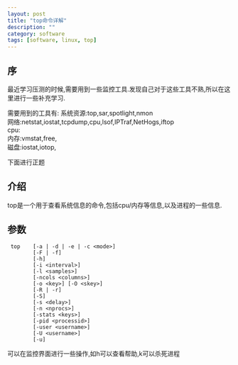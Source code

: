 ```yaml
---
layout: post
title: "top命令详解"
description: ""
category: software
tags: [software, linux, top]
---
```


## 序
最近学习压测的时候,需要用到一些监控工具.发现自己对于这些工具不熟,所以在这里进行一些补充学习.

需要用到的工具有:
系统资源:top,sar,spotlight,nmon  
网络:netstat,iostat,tcpdump,cpu,lsof,IPTraf,NetHogs,iftop  
cpu:  
内存:vmstat,free,  
磁盘:iostat,iotop,  

下面进行正题

## 介绍
top是一个用于查看系统信息的命令,包括cpu/内存等信息,以及进程的一些信息.

## 参数

     top    [-a | -d | -e | -c <mode>]
            [-F | -f]
            [-h]
            [-i <interval>]
            [-l <samples>]
            [-ncols <columns>]
            [-o <key>] [-O <skey>]
            [-R | -r]
            [-S]
            [-s <delay>]
            [-n <nprocs>]
            [-stats <keys>]
            [-pid <processid>]
            [-user <username>]
            [-U <username>]
            [-u]

可以在监控界面进行一些操作,如h可以查看帮助,k可以杀死进程


